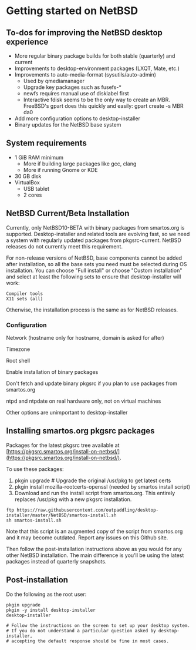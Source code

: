 
# Getting started on NetBSD

## To-dos for improving the NetBSD desktop experience

-   More regular binary package builds for both stable (quarterly) and current
-   Improvements to desktop-environment packages (LXQT, Mate, etc.)
-   Improvements to auto-media-format (sysutils/auto-admin)
    -   Used by qmediamanager
    -   Upgrade key packages such as fusefs-*
    -   newfs requires manual use of disklabel first
    -   Interactive fdisk seems to be the only way to create an MBR.
	FreeBSD's gpart does this quickly and easily:
	gpart create -s MBR da0
-   Add more configuration options to desktop-installer
-   Binary updates for the NetBSD base system

## System requirements

- 1 GiB RAM minimum
    - More if building large packages like gcc, clang
    - More if running Gnome or KDE
- 30 GB disk
- VirtualBox
    - USB tablet
    - 2 cores

## NetBSD Current/Beta Installation

Currently, only NetBSD10-BETA with binary packages from smartos.org
is supported.  Desktop-installer and related
tools are evolving fast, so we need a system with regularly updated
packages from pkgsrc-current.  NetBSD releases do not currently meet
this requirement.

For non-release versions of NetBSD, base components cannot be added
after installation,
so all the base sets you need must be selected during OS
installation.  You can choose "Full install" or choose "Custom installation"
and select at least the following sets to ensure that desktop-installer will
work:

    Compiler tools
    X11 sets (all)

Otherwise, the installation process is the same as for NetBSD releases.

### Configuration

Network (hostname only for hostname, domain is asked for after)

Timezone

Root shell

Enable installation of binary packages

Don't fetch and update binary pkgsrc if you plan to use packages from
smartos.org

ntpd and ntpdate on real hardware only, not on virtual machines

Other options are unimportant to desktop-installer

## Installing smartos.org pkgsrc packages

Packages for the latest pkgsrc tree available at
[https://pkgsrc.smartos.org/install-on-netbsd/](https://pkgsrc.smartos.org/install-on-netbsd/).

To use these packages:

1. pkgin upgrade    # Upgrade the original /usr/pkg to get latest certs
2. pkgin install mozilla-rootcerts-openssl (needed by smartos install script)
3. Download and run the install script from smartos.org.  This entirely
   replaces /usr/pkg with a new pkgsrc installation.

```
ftp https://raw.githubusercontent.com/outpaddling/desktop-installer/master/NetBSD/smartos-install.sh
sh smartos-install.sh
```

Note that this script is an augmented copy of the script from smartos.org
and it may become outdated.  Report any issues on this Github site.

Then follow the post-installation instructions above as you would for
any other NetBSD installation.  The main difference is you'll be using
the latest packages instead of quarterly snapshots.

## Post-installation

Do the following as the root user:

```
pkgin upgrade
pkgin -y install desktop-installer
desktop-installer

# Follow the instructions on the screen to set up your desktop system.
# If you do not understand a particular question asked by desktop-installer,
# accepting the default response should be fine in most cases.
```

